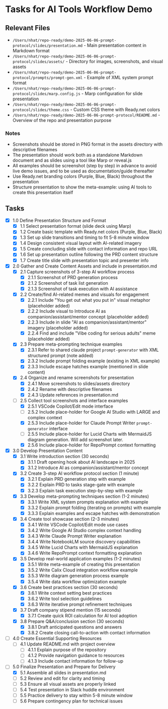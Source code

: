 # Tasks for AI Tools Workflow Demo

## Relevant Files

- `/Users/nhat/repo-ready/demo-2025-06-06-prompt-protocol/slides/presentation.md` - Main presentation content in Markdown format
- `/Users/nhat/repo-ready/demo-2025-06-06-prompt-protocol/slides/assets/` - Directory for images, screenshots, and visual assets
- `/Users/nhat/repo-ready/demo-2025-06-06-prompt-protocol/prompts/prompt-gen.xml` - Example of XML system prompt format
- `/Users/nhat/repo-ready/demo-2025-06-06-prompt-protocol/slides/marp.config.js` - Marp configuration for slide presentation
- `/Users/nhat/repo-ready/demo-2025-06-06-prompt-protocol/slides/theme.css` - Custom CSS theme with Ready.net colors
- `/Users/nhat/repo-ready/demo-2025-06-06-prompt-protocol/README.md` - Overview of the repo and presentation purpose

### Notes

- Screenshots should be stored in PNG format in the assets directory with descriptive filenames
- The presentation should work both as a standalone Markdown document and as slides using a tool like Marp or reveal.js
- All examples should be screenshot (step by step) in advance to avoid live demo issues, and to be used as documentation/guide thereafter
- Use Ready.net branding colors (Purple, Blue, Black) throughout the presentation
- Structure presentation to show the meta-example: using AI tools to create this presentation itself

## Tasks

- [x] 1.0 Define Presentation Structure and Format
  - [x] 1.1 Select presentation format (slide deck using Marp)
  - [x] 1.2 Create basic template with Ready.net colors (Purple, Blue, Black)
  - [x] 1.3 Set up slide transitions and timing to fit 5-8 minute window
  - [x] 1.4 Design consistent visual layout with AI-related imagery
  - [x] 1.5 Create concluding slide with contact information and repo URL
  - [x] 1.6 Set up presentation outline following the PRD content structure
  - [x] 1.7 Create title slide with presentation topic and presenter info

- [x] 2.0 Gather and Create Content Assets and include in presentation.md
  - [x] 2.1 Capture screenshots of 3-step AI workflow process
    - [x] 2.1.1 Screenshot of PRD generation process
    - [x] 2.1.2 Screenshot of task list generation
    - [x] 2.1.3 Screenshot of task execution with AI assistance
  - [x] 2.2 Create/find AI-related memes and visuals for engagement
    - [x] 2.2.1 Include "You get out what you put in" visual metaphor (placeholder added)
    - [x] 2.2.2 Include visual to Introduce AI as companion/assistant/mentor concept (placeholder added)
    - [x] 2.2.3 Include in slide "AI as companion/assistant/mentor" imagery (placeholder added)
    - [x] 2.2.4 Find and include "Vibe coding for serious adults" meme (placeholder added)
  - [x] 2.3 Prepare meta-prompting technique examples
    - [x] 2.3.1 Refer to shared claude project `prompt-generator` with XML structured prompt (note added)
    - [x] 2.3.2 Include prompt folding example (existing in XML example)
    - [x] 2.3.3 Include escape hatches example (mentioned in slide content)
  - [x] 2.4 Organize and rename screenshots for presentation
    - [x] 2.4.1 Move screenshots to slides/assets directory
    - [x] 2.4.2 Rename with descriptive filenames
    - [x] 2.4.3 Update references in presentation.md
  - [ ] 2.5 Collect tool screenshots and interface examples
    - [x] 2.5.1 VSCode Copilot/Edit mode interface
    - [ ] 2.5.2 Include place-holder for Google AI Studio with LARGE and complex context
    - [x] 2.5.3 Include place-holder for Claude Prompt Writer `prompt-generator` interface
    - [ ] 2.5.5 Include place-holder for Lucid Charts with MermaidJS diagram generation. Will add screenshot later.
    - [x] 2.5.6 Include place-holder for RepoPrompt context formatting

- [x] 3.0 Develop Presentation Content
  - [x] 3.1 Write introduction section (30 seconds)
    - [x] 3.1.1 Draft opening hook about AI landscape in 2025
    - [x] 3.1.2 Introduce AI as companion/assistant/mentor concept
  - [x] 3.2 Create 3-step AI workflow protocol section (1 minute)
    - [x] 3.2.1 Explain PRD generation step with example
    - [x] 3.2.2 Explain PRD to tasks stage-gate with example
    - [x] 3.2.3 Explain task execution step-by-step with example
  - [x] 3.3 Develop meta-prompting techniques section (1-2 minutes)
    - [x] 3.3.1 Write XML system prompts explanation with example
    - [x] 3.3.2 Explain prompt folding (iterating on prompts) with example
    - [x] 3.3.3 Explain examples and escape hatches with demonstration
  - [x] 3.4 Create tool showcase section (2-3 minutes)
    - [x] 3.4.1 Write VSCode Copilot/Edit mode use cases
    - [x] 3.4.2 Write Google AI Studio complex context handling
    - [x] 3.4.3 Write Claude Prompt Writer explanation
    - [x] 3.4.4 Write NotebookLM source discovery capabilities
    - [x] 3.4.5 Write Lucid Charts with MermaidJS explanation
    - [x] 3.4.6 Write RepoPrompt context formatting explanation
  - [x] 3.5 Develop real-world application examples (1-2 minutes)
    - [x] 3.5.1 Write meta-example of creating this presentation
    - [x] 3.5.2 Write Calix Cloud integration workflow example
    - [x] 3.5.3 Write diagram generation process example
    - [x] 3.5.4 Write data workflow optimization example
  - [x] 3.6 Create best practices section (30 seconds)
    - [x] 3.6.1 Write context setting best practices
    - [x] 3.6.2 Write tool selection guidelines
    - [x] 3.6.3 Write iterative prompt refinement techniques
  - [x] 3.7 Draft company stipend mention (15 seconds)
    - [x] 3.7.1 Create quick ROI calculation for AI tool adoption
  - [x] 3.8 Prepare Q&A/conclusion section (30 seconds)
    - [x] 3.8.1 Draft anticipated questions and answers
    - [x] 3.8.2 Create closing call-to-action with contact information

- [ ] 4.0 Create Essential Supporting Resources
  - [ ] 4.1 Update README.md with project overview
    - [ ] 4.1.1 Explain purpose of the repository
    - [ ] 4.1.2 Provide navigation guidance to resources
    - [ ] 4.1.3 Include contact information for follow-up

- [ ] 5.0 Finalize Presentation and Prepare for Delivery
  - [x] 5.1 Assemble all slides in presentation.md
  - [ ] 5.2 Review and edit for clarity and timing
  - [ ] 5.3 Ensure all visual assets are properly linked
  - [ ] 5.4 Test presentation in Slack huddle environment
  - [ ] 5.5 Practice delivery to stay within 5-8 minute window
  - [ ] 5.6 Prepare contingency plan for technical issues
